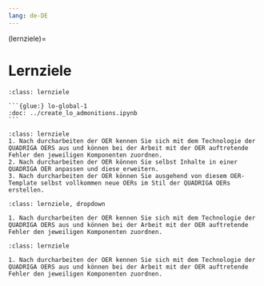 ```yaml
---
lang: de-DE
---
```


(lernziele)=
# Lernziele

````{admonition} Lernziel 1 from metadata
:class: lernziele

```{glue:} lo-global-1
:doc: ../create_lo_admonitions.ipynb
```
````

```{admonition} Groblernziel
:class: lernziele
1. Nach durcharbeiten der OER kennen Sie sich mit dem Technologie der QUADRIGA OERS aus und können bei der Arbeit mit der OER auftretende Fehler den jeweiligen Komponenten zuordnen.
2. Nach durcharbeiten der OER können Sie selbst Inhalte in einer QUADRIGA OER anpassen und diese erweitern.
3. Nach durcharbeiten der OER können Sie ausgehend von diesem OER-Template selbst vollkommen neue OERs im Stil der QUADRIGA OERs erstellen.
```
```{admonition} Groblernziel
:class: lernziele, dropdown

1. Nach durcharbeiten der OER kennen Sie sich mit dem Technologie der QUADRIGA OERS aus und können bei der Arbeit mit der OER auftretende Fehler den jeweiligen Komponenten zuordnen.

```
```{admonition} Feinlernziel
:class: lernziele

1. Nach durcharbeiten der OER kennen Sie sich mit dem Technologie der QUADRIGA OERS aus und können bei der Arbeit mit der OER auftretende Fehler den jeweiligen Komponenten zuordnen.

```
